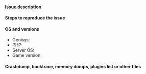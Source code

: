 <!--- READ THE FOLLOWING CAREFULLY BEFORE OPENING THIS TICKET.
- Any issues regarding outdated Genisys versions will be CLOSED. Make sure you can reproduce the issue on the latest build before submitting an issue.
- Make sure you are using a build from the MASTER branch. Issues relating to non-production builds will be closed.
- Any issues requesting updates to new versions of MCPE will be treated as spam. We do not need spamming with issues to know that there is a new version available.
- SEARCH EXISTING ISSUES before you open a new one. Duplicate issues will be treated as spam and dealt with accordingly.
- Issues not following this template will also be closed as spam. If you do not supply the information we ask for then your issue cannot be resolved.
- Repeated spamming will result in a ban. You have been warned!
-->

#### Issue description
<!--- Write a short description about the issue -->

#### Steps to reproduce the issue
<!--- Help us find the problem by adding steps to reproduce the issue -->

#### OS and versions
<!---
Valid version must contain build number or git hash, "latest" is invalid. Use the 'version' command in Genisys.
If the version is invalid, the issue will be CLOSED
Game versions include Pocket Edition and Windows 10 Edition Beta
-->
* Genisys:
* PHP:
* Server OS:
* Game version: 

#### Crashdump, backtrace, memory dumps, plugins list or other files
<!--- Paste in the below block -->
```
```
